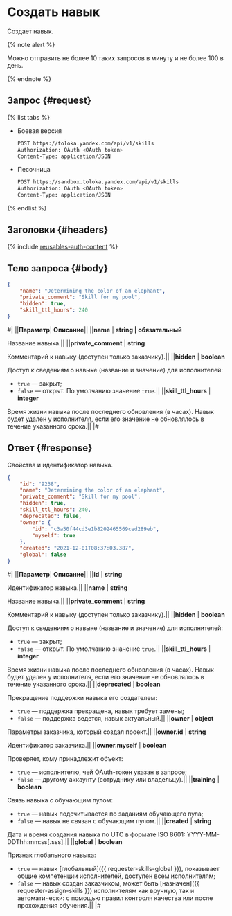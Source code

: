 # Создать навык

Создает навык.

{% note alert %}

Можно отправить не более 10 таких запросов в минуту и не более 100 в день.

{% endnote %}


## Запрос {#request}

{% list tabs %}

- Боевая версия

  ```bash
  POST https://toloka.yandex.com/api/v1/skills
  Authorization: OAuth <OAuth token>
  Content-Type: application/JSON
  ```

- Песочница

  ```bash
  POST https://sandbox.toloka.yandex.com/api/v1/skills
  Authorization: OAuth <OAuth token>
  Content-Type: application/JSON
  ```

{% endlist %}

## Заголовки {#headers}

{% include [reusables-auth-content](../_includes/reusables/id-reusables/auth-content.md) %}


## Тело запроса {#body}

```json
{
    "name": "Determining the color of an elephant",
    "private_comment": "Skill for my pool",
    "hidden": true,
    "skill_ttl_hours": 240
}
```

#|
||**Параметр**| **Описание**||
||**name** | **string \| обязательный**

Название навыка.||
||**private_comment** | **string**

Комментарий к навыку (доступен только заказчику).||
||**hidden** | **boolean**

Доступ к сведениям о навыке (название и значение) для исполнителей:
- `true` — закрыт;
- `false` — открыт.
По умолчанию значение `true`.||
||**skill_ttl_hours** | **integer**

Время жизни навыка после последнего обновления (в часах). Навык будет удален у исполнителя, если его значение не обновлялось в течение указанного срока.||
|#


## Ответ {#response}

Свойства и идентификатор навыка.

```json
{
    "id": "9238",
    "name": "Determining the color of an elephant",
    "private_comment": "Skill for my pool",
    "hidden": true,
    "skill_ttl_hours": 240,
    "deprecated": false,
    "owner": {
        "id": "c3a50f44cd3e1b8202465569ced289eb",
        "myself": true
    },
    "created": "2021-12-01T08:37:03.387",
    "global": false
}
```

#|
||**Параметр**| **Описание**||
||**id** | **string**

Идентификатор навыка.||
||**name** | **string**

Название навыка.||
||**private_comment** | **string**

Комментарий к навыку (доступен только заказчику).||
||**hidden** | **boolean**

Доступ к сведениям о навыке (название и значение) для исполнителей:
- `true` — закрыт;
- `false` — открыт.
По умолчанию значение `true`.||
||**skill_ttl_hours** | **integer**

Время жизни навыка после последнего обновления (в часах). Навык будет удален у исполнителя, если его значение не обновлялось в течение указанного срока.||
||**deprecated** | **boolean**

Прекращение поддержки навыка его создателем:
- `true` — поддержка прекращена, навык требует замены;
- `false` — поддержка ведется, навык актуальный.||
||**owner** | **object**

Параметры заказчика, который создал проект.||
||**owner.id** | **string**

Идентификатор заказчика.||
||**owner.myself** | **boolean**

Проверяет, кому принадлежит объект:
- `true` — исполнителю, чей OAuth-токен указан в запросе;
- `false` — другому аккаунту (сотруднику или владельцу).||
||**training** | **boolean**

Связь навыка с обучающим пулом:
- `true` — навык подсчитывается по заданиям обучающего пула;
- `false` — навык не связан с обучающим пулом.||
||**created** | **string**

Дата и время создания навыка по UTC в формате ISO 8601: YYYY-MM-DDThh:mm:ss[.sss].||
||**global** | **boolean**

Признак глобального навыка:
- `true` — навык [глобальный]({{ requester-skills-global }}), показывает общие компетенции исполнителей, доступен всем исполнителям;
- `false` — навык создан заказчиком, может быть [назначен]({{ requester-assign-skills }}) исполнителям как вручную, так и автоматически: с помощью правил контроля качества или после прохождения обучения.||
|#

